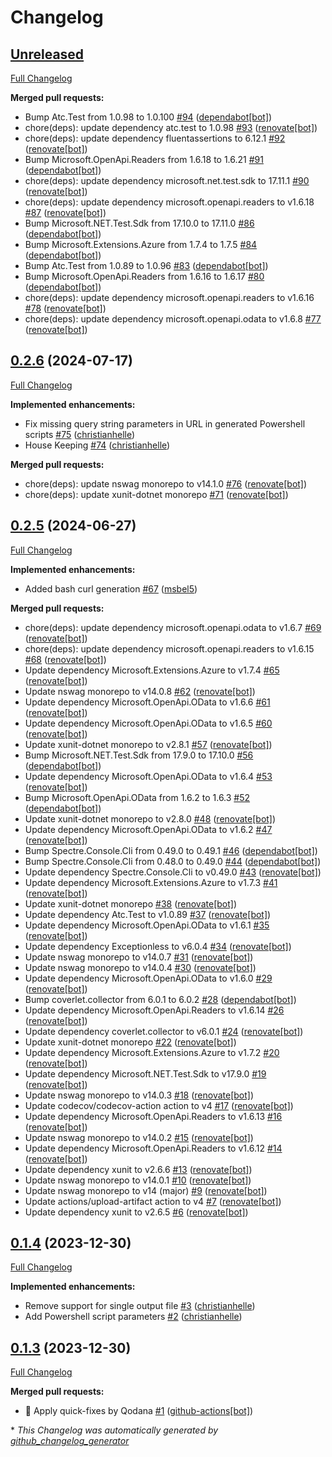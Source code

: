 # Changelog

## [Unreleased](https://github.com/christianhelle/curlgenerator/tree/HEAD)

[Full Changelog](https://github.com/christianhelle/curlgenerator/compare/0.2.6...HEAD)

**Merged pull requests:**

- Bump Atc.Test from 1.0.98 to 1.0.100 [\#94](https://github.com/christianhelle/curlgenerator/pull/94) ([dependabot[bot]](https://github.com/apps/dependabot))
- chore\(deps\): update dependency atc.test to 1.0.98 [\#93](https://github.com/christianhelle/curlgenerator/pull/93) ([renovate[bot]](https://github.com/apps/renovate))
- chore\(deps\): update dependency fluentassertions to 6.12.1 [\#92](https://github.com/christianhelle/curlgenerator/pull/92) ([renovate[bot]](https://github.com/apps/renovate))
- Bump Microsoft.OpenApi.Readers from 1.6.18 to 1.6.21 [\#91](https://github.com/christianhelle/curlgenerator/pull/91) ([dependabot[bot]](https://github.com/apps/dependabot))
- chore\(deps\): update dependency microsoft.net.test.sdk to 17.11.1 [\#90](https://github.com/christianhelle/curlgenerator/pull/90) ([renovate[bot]](https://github.com/apps/renovate))
- chore\(deps\): update dependency microsoft.openapi.readers to v1.6.18 [\#87](https://github.com/christianhelle/curlgenerator/pull/87) ([renovate[bot]](https://github.com/apps/renovate))
- Bump Microsoft.NET.Test.Sdk from 17.10.0 to 17.11.0 [\#86](https://github.com/christianhelle/curlgenerator/pull/86) ([dependabot[bot]](https://github.com/apps/dependabot))
- Bump Microsoft.Extensions.Azure from 1.7.4 to 1.7.5 [\#84](https://github.com/christianhelle/curlgenerator/pull/84) ([dependabot[bot]](https://github.com/apps/dependabot))
- Bump Atc.Test from 1.0.89 to 1.0.96 [\#83](https://github.com/christianhelle/curlgenerator/pull/83) ([dependabot[bot]](https://github.com/apps/dependabot))
- Bump Microsoft.OpenApi.Readers from 1.6.16 to 1.6.17 [\#80](https://github.com/christianhelle/curlgenerator/pull/80) ([dependabot[bot]](https://github.com/apps/dependabot))
- chore\(deps\): update dependency microsoft.openapi.readers to v1.6.16 [\#78](https://github.com/christianhelle/curlgenerator/pull/78) ([renovate[bot]](https://github.com/apps/renovate))
- chore\(deps\): update dependency microsoft.openapi.odata to v1.6.8 [\#77](https://github.com/christianhelle/curlgenerator/pull/77) ([renovate[bot]](https://github.com/apps/renovate))

## [0.2.6](https://github.com/christianhelle/curlgenerator/tree/0.2.6) (2024-07-17)

[Full Changelog](https://github.com/christianhelle/curlgenerator/compare/0.2.5...0.2.6)

**Implemented enhancements:**

- Fix missing query string parameters in URL in generated Powershell scripts [\#75](https://github.com/christianhelle/curlgenerator/pull/75) ([christianhelle](https://github.com/christianhelle))
- House Keeping [\#74](https://github.com/christianhelle/curlgenerator/pull/74) ([christianhelle](https://github.com/christianhelle))

**Merged pull requests:**

- chore\(deps\): update nswag monorepo to v14.1.0 [\#76](https://github.com/christianhelle/curlgenerator/pull/76) ([renovate[bot]](https://github.com/apps/renovate))
- chore\(deps\): update xunit-dotnet monorepo [\#71](https://github.com/christianhelle/curlgenerator/pull/71) ([renovate[bot]](https://github.com/apps/renovate))

## [0.2.5](https://github.com/christianhelle/curlgenerator/tree/0.2.5) (2024-06-27)

[Full Changelog](https://github.com/christianhelle/curlgenerator/compare/0.1.4...0.2.5)

**Implemented enhancements:**

- Added bash curl generation [\#67](https://github.com/christianhelle/curlgenerator/pull/67) ([msbel5](https://github.com/msbel5))

**Merged pull requests:**

- chore\(deps\): update dependency microsoft.openapi.odata to v1.6.7 [\#69](https://github.com/christianhelle/curlgenerator/pull/69) ([renovate[bot]](https://github.com/apps/renovate))
- chore\(deps\): update dependency microsoft.openapi.readers to v1.6.15 [\#68](https://github.com/christianhelle/curlgenerator/pull/68) ([renovate[bot]](https://github.com/apps/renovate))
- Update dependency Microsoft.Extensions.Azure to v1.7.4 [\#65](https://github.com/christianhelle/curlgenerator/pull/65) ([renovate[bot]](https://github.com/apps/renovate))
- Update nswag monorepo to v14.0.8 [\#62](https://github.com/christianhelle/curlgenerator/pull/62) ([renovate[bot]](https://github.com/apps/renovate))
- Update dependency Microsoft.OpenApi.OData to v1.6.6 [\#61](https://github.com/christianhelle/curlgenerator/pull/61) ([renovate[bot]](https://github.com/apps/renovate))
- Update dependency Microsoft.OpenApi.OData to v1.6.5 [\#60](https://github.com/christianhelle/curlgenerator/pull/60) ([renovate[bot]](https://github.com/apps/renovate))
- Update xunit-dotnet monorepo to v2.8.1 [\#57](https://github.com/christianhelle/curlgenerator/pull/57) ([renovate[bot]](https://github.com/apps/renovate))
- Bump Microsoft.NET.Test.Sdk from 17.9.0 to 17.10.0 [\#56](https://github.com/christianhelle/curlgenerator/pull/56) ([dependabot[bot]](https://github.com/apps/dependabot))
- Update dependency Microsoft.OpenApi.OData to v1.6.4 [\#53](https://github.com/christianhelle/curlgenerator/pull/53) ([renovate[bot]](https://github.com/apps/renovate))
- Bump Microsoft.OpenApi.OData from 1.6.2 to 1.6.3 [\#52](https://github.com/christianhelle/curlgenerator/pull/52) ([dependabot[bot]](https://github.com/apps/dependabot))
- Update xunit-dotnet monorepo to v2.8.0 [\#48](https://github.com/christianhelle/curlgenerator/pull/48) ([renovate[bot]](https://github.com/apps/renovate))
- Update dependency Microsoft.OpenApi.OData to v1.6.2 [\#47](https://github.com/christianhelle/curlgenerator/pull/47) ([renovate[bot]](https://github.com/apps/renovate))
- Bump Spectre.Console.Cli from 0.49.0 to 0.49.1 [\#46](https://github.com/christianhelle/curlgenerator/pull/46) ([dependabot[bot]](https://github.com/apps/dependabot))
- Bump Spectre.Console.Cli from 0.48.0 to 0.49.0 [\#44](https://github.com/christianhelle/curlgenerator/pull/44) ([dependabot[bot]](https://github.com/apps/dependabot))
- Update dependency Spectre.Console.Cli to v0.49.0 [\#43](https://github.com/christianhelle/curlgenerator/pull/43) ([renovate[bot]](https://github.com/apps/renovate))
- Update dependency Microsoft.Extensions.Azure to v1.7.3 [\#41](https://github.com/christianhelle/curlgenerator/pull/41) ([renovate[bot]](https://github.com/apps/renovate))
- Update xunit-dotnet monorepo [\#38](https://github.com/christianhelle/curlgenerator/pull/38) ([renovate[bot]](https://github.com/apps/renovate))
- Update dependency Atc.Test to v1.0.89 [\#37](https://github.com/christianhelle/curlgenerator/pull/37) ([renovate[bot]](https://github.com/apps/renovate))
- Update dependency Microsoft.OpenApi.OData to v1.6.1 [\#35](https://github.com/christianhelle/curlgenerator/pull/35) ([renovate[bot]](https://github.com/apps/renovate))
- Update dependency Exceptionless to v6.0.4 [\#34](https://github.com/christianhelle/curlgenerator/pull/34) ([renovate[bot]](https://github.com/apps/renovate))
- Update nswag monorepo to v14.0.7 [\#31](https://github.com/christianhelle/curlgenerator/pull/31) ([renovate[bot]](https://github.com/apps/renovate))
- Update nswag monorepo to v14.0.4 [\#30](https://github.com/christianhelle/curlgenerator/pull/30) ([renovate[bot]](https://github.com/apps/renovate))
- Update dependency Microsoft.OpenApi.OData to v1.6.0 [\#29](https://github.com/christianhelle/curlgenerator/pull/29) ([renovate[bot]](https://github.com/apps/renovate))
- Bump coverlet.collector from 6.0.1 to 6.0.2 [\#28](https://github.com/christianhelle/curlgenerator/pull/28) ([dependabot[bot]](https://github.com/apps/dependabot))
- Update dependency Microsoft.OpenApi.Readers to v1.6.14 [\#26](https://github.com/christianhelle/curlgenerator/pull/26) ([renovate[bot]](https://github.com/apps/renovate))
- Update dependency coverlet.collector to v6.0.1 [\#24](https://github.com/christianhelle/curlgenerator/pull/24) ([renovate[bot]](https://github.com/apps/renovate))
- Update xunit-dotnet monorepo [\#22](https://github.com/christianhelle/curlgenerator/pull/22) ([renovate[bot]](https://github.com/apps/renovate))
- Update dependency Microsoft.Extensions.Azure to v1.7.2 [\#20](https://github.com/christianhelle/curlgenerator/pull/20) ([renovate[bot]](https://github.com/apps/renovate))
- Update dependency Microsoft.NET.Test.Sdk to v17.9.0 [\#19](https://github.com/christianhelle/curlgenerator/pull/19) ([renovate[bot]](https://github.com/apps/renovate))
- Update nswag monorepo to v14.0.3 [\#18](https://github.com/christianhelle/curlgenerator/pull/18) ([renovate[bot]](https://github.com/apps/renovate))
- Update codecov/codecov-action action to v4 [\#17](https://github.com/christianhelle/curlgenerator/pull/17) ([renovate[bot]](https://github.com/apps/renovate))
- Update dependency Microsoft.OpenApi.Readers to v1.6.13 [\#16](https://github.com/christianhelle/curlgenerator/pull/16) ([renovate[bot]](https://github.com/apps/renovate))
- Update nswag monorepo to v14.0.2 [\#15](https://github.com/christianhelle/curlgenerator/pull/15) ([renovate[bot]](https://github.com/apps/renovate))
- Update dependency Microsoft.OpenApi.Readers to v1.6.12 [\#14](https://github.com/christianhelle/curlgenerator/pull/14) ([renovate[bot]](https://github.com/apps/renovate))
- Update dependency xunit to v2.6.6 [\#13](https://github.com/christianhelle/curlgenerator/pull/13) ([renovate[bot]](https://github.com/apps/renovate))
- Update nswag monorepo to v14.0.1 [\#10](https://github.com/christianhelle/curlgenerator/pull/10) ([renovate[bot]](https://github.com/apps/renovate))
- Update nswag monorepo to v14 \(major\) [\#9](https://github.com/christianhelle/curlgenerator/pull/9) ([renovate[bot]](https://github.com/apps/renovate))
- Update actions/upload-artifact action to v4 [\#7](https://github.com/christianhelle/curlgenerator/pull/7) ([renovate[bot]](https://github.com/apps/renovate))
- Update dependency xunit to v2.6.5 [\#6](https://github.com/christianhelle/curlgenerator/pull/6) ([renovate[bot]](https://github.com/apps/renovate))

## [0.1.4](https://github.com/christianhelle/curlgenerator/tree/0.1.4) (2023-12-30)

[Full Changelog](https://github.com/christianhelle/curlgenerator/compare/0.1.3...0.1.4)

**Implemented enhancements:**

- Remove support for single output file [\#3](https://github.com/christianhelle/curlgenerator/pull/3) ([christianhelle](https://github.com/christianhelle))
- Add Powershell script parameters [\#2](https://github.com/christianhelle/curlgenerator/pull/2) ([christianhelle](https://github.com/christianhelle))

## [0.1.3](https://github.com/christianhelle/curlgenerator/tree/0.1.3) (2023-12-30)

[Full Changelog](https://github.com/christianhelle/curlgenerator/compare/6f4c5a12698965700a81ed7bff4cbf8518a84216...0.1.3)

**Merged pull requests:**

- 🤖 Apply quick-fixes by Qodana [\#1](https://github.com/christianhelle/curlgenerator/pull/1) ([github-actions[bot]](https://github.com/apps/github-actions))



\* *This Changelog was automatically generated by [github_changelog_generator](https://github.com/github-changelog-generator/github-changelog-generator)*

